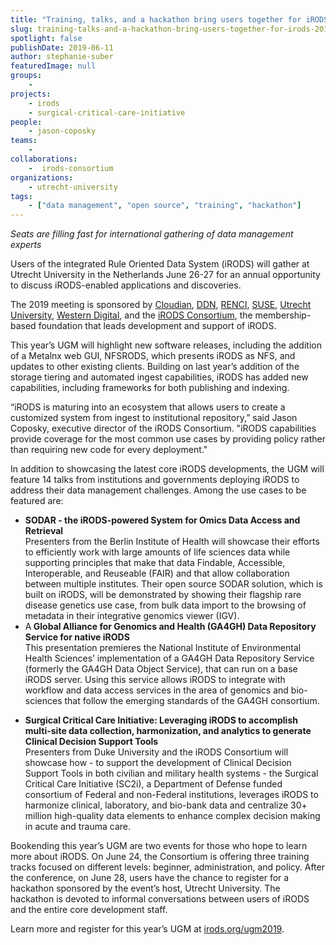 ```yaml
---
title: "Training, talks, and a hackathon bring users together for iRODS 2019 User Group Meeting"
slug: training-talks-and-a-hackathon-bring-users-together-for-irods-2019-user-group-meeting
spotlight: false
publishDate: 2019-06-11
author: stephanie-suber
featuredImage: null
groups:
    -
projects:
    - irods
    - surgical-critical-care-initiative
people:
    - jason-coposky
teams: 
    - 
collaborations:
    -  irods-consortium
organizations:
    - utrecht-university
tags:
    - ["data management", "open source", "training", "hackathon"]
---
```

<!-- wp:paragraph -->
<p><em>Seats
are filling fast for international gathering of data management
experts </em>
</p>
<!-- /wp:paragraph -->

<!-- wp:paragraph -->
<p>Users of the integrated Rule Oriented Data System (iRODS) will gather at Utrecht University in the Netherlands June 26-27 for an annual opportunity to discuss iRODS-enabled applications and discoveries.  </p>
<!-- /wp:paragraph -->

<!-- wp:more -->
<!--more-->
<!-- /wp:more -->

<!-- wp:paragraph -->
<p>The
2019 meeting is sponsored by <a href="http://cloudian.com/">Cloudian</a>,
<a href="http://www.ddn.com/">DDN</a>,
<a href="http://www.renci.org/">RENCI</a>,
<a href="http://www.suse.com/">SUSE</a>,
<a href="http://www.uu.nl/en">Utrecht
University</a>,
<a href="https://www.westerndigital.com/">Western
Digital</a>,
and the <a href="http://www.irods.org/">iRODS
Consortium</a>,
the membership-based foundation that leads development and support of
iRODS.</p>
<!-- /wp:paragraph -->

<!-- wp:paragraph -->
<p>This
year’s UGM will highlight new software releases, including the
addition of a Metalnx web GUI, NFSRODS, which presents iRODS as NFS,
and updates to other existing clients. Building on last year’s
addition of the storage tiering and automated ingest capabilities,
iRODS has added new capabilities, including frameworks for both
publishing and indexing. 
</p>
<!-- /wp:paragraph -->

<!-- wp:paragraph -->
<p>“iRODS
is maturing into an ecosystem that allows users to create a
customized system from ingest to institutional repository,” said
Jason Coposky, executive director of the iRODS Consortium. "iRODS
capabilities provide coverage for the most common use cases by
providing policy rather than requiring new code for every
deployment."</p>
<!-- /wp:paragraph -->

<!-- wp:paragraph -->
<p>In
addition to showcasing the latest core iRODS developments, the UGM
will feature 14 talks from institutions and governments deploying
iRODS to address their data management challenges. Among the use
cases to be featured are: 
</p>
<!-- /wp:paragraph -->

<!-- wp:list -->
<ul><li> <strong>SODAR - the iRODS-powered System for Omics Data Access and Retrieval</strong><br>Presenters from the Berlin Institute of Health will showcase their efforts to efficiently work with large amounts of life sciences data while supporting principles that make that data Findable, Accessible, Interoperable, and Reuseable (FAIR) and that allow collaboration between multiple institutes. Their open source SODAR solution, which is built on iRODS, will be demonstrated by showing their flagship rare disease genetics use case, from bulk data import to the browsing of metadata in their integrative genomics viewer (IGV).</li><li>A<strong> Global Alliance for Genomics and Health (GA4GH) Data Repository Service for native iRODS</strong> <br>This presentation premieres the National Institute of Environmental Health Sciences’ implementation of a GA4GH Data Repository Service (formerly the GA4GH Data Object Service), that can run on a base iRODS server. Using this service allows iRODS to integrate with workflow and data access services in the area of genomics and bio-sciences that follow the emerging standards of the GA4GH consortium.</li></ul>
<!-- /wp:list -->

<!-- wp:list -->
<ul><li> <strong>Surgical Critical Care Initiative: Leveraging iRODS to accomplish multi-site data collection, harmonization, and analytics to generate Clinical Decision Support Tools</strong> <br>Presenters from Duke University and the iRODS Consortium will showcase how - to support the development of Clinical Decision Support Tools in both civilian and military health systems - the  Surgical Critical Care Initiative (SC2i), a Department of Defense funded consortium of Federal and non-Federal institutions, leverages iRODS to harmonize clinical, laboratory, and bio-bank data and centralize 30+ million high-quality data elements to enhance complex decision making in acute and trauma care.</li></ul>
<!-- /wp:list -->

<!-- wp:paragraph -->
<p>Bookending
this year’s UGM are two events for those who hope to learn more
about iRODS. On June 24, the Consortium is offering three training
tracks focused on different levels: beginner, administration, and
policy. After the conference, on June 28, users have the chance to
register for a hackathon sponsored by the event’s host, Utrecht
University. The hackathon is devoted to informal conversations
between users of iRODS and the entire core development staff. 
</p>
<!-- /wp:paragraph -->

<!-- wp:paragraph -->
<p>Learn
more and register for this year’s UGM at <a href="http://irods.org/ugm2019">irods.org/ugm2019</a>.

</p>
<!-- /wp:paragraph -->
